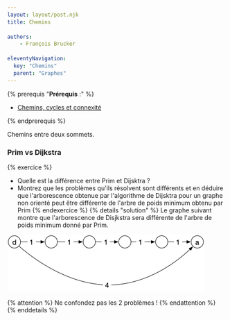 ```yaml
---
layout: layout/post.njk
title: Chemins

authors: 
    - François Brucker

eleventyNavigation:
  key: "Chemins"
  parent: "Graphes"
---
```


{% prerequis "**Prérequis** :" %}

* [Chemins, cycles et connexité](../chemins-cycles-connexite)

{% endprerequis %}

<!-- début résumé -->

Chemins entre deux sommets.

<!-- fin résumé -->


### Prim vs Dijkstra

{% exercice %}
* Quelle est la différence entre Prim et Dijsktra ?
* Montrez que les problèmes qu'ils résolvent sont différents et en déduire que l'arborescence obtenue par l'algorithme de Dijsktra pour un graphe non orienté peut être différente de l'arbre de poids minimum obtenu par Prim
{% endexercice %}
{% details "solution" %}
Le graphe suivant montre que l'arborescence de Disjkstra sera différente de l'arbre de poids minimum donné par Prim.

![Prim vs Dijkstra](../assets/img/chemin_prim_vs_dijkstra.png)

{% attention %}
Ne confondez pas les 2 problèmes !
{% endattention %}
{% enddetails %}


